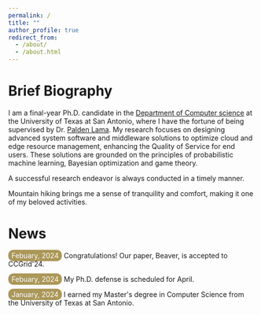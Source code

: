 ```yaml
---
permalink: /
title: ""
author_profile: true
redirect_from: 
  - /about/
  - /about.html
---
```

Brief Biography
====
I am a final-year Ph.D. candidate in the [Department of Computer science](https://cs.utsa.edu/) at the University of Texas at San Antonio, where I have the fortune of being supervised by Dr. [Palden Lama](http://www.cs.utsa.edu/~plama/). My research focuses on designing advanced system software and middleware solutions to optimize cloud and edge resource management, enhancing the Quality of Service for end users. These solutions are grounded on the principles of probabilistic machine learning, Bayesian optimization and game theory.

A successful research endeavor is always conducted in a timely manner.

Mountain hiking brings me a sense of tranquility and comfort, making it one of my beloved activities.


News
====

<span style="padding: 2pt 5pt; border-radius: 10px; color: white; background-color: #AB9758;">Febuary, 2024</span> Congratulations! Our paper, Beaver, is accepted to CCGrid'24. 

<span style="padding: 2pt 5pt; border-radius: 10px; color: white; background-color: #AB9758;">Febuary, 2024</span> My Ph.D. defense is scheduled for April. 

<span style="padding: 2pt 5pt; border-radius: 10px; color: white; background-color: #AB9758;">January, 2024</span> I earned my Master's degree in Computer Science from the University of Texas at San Antonio.



